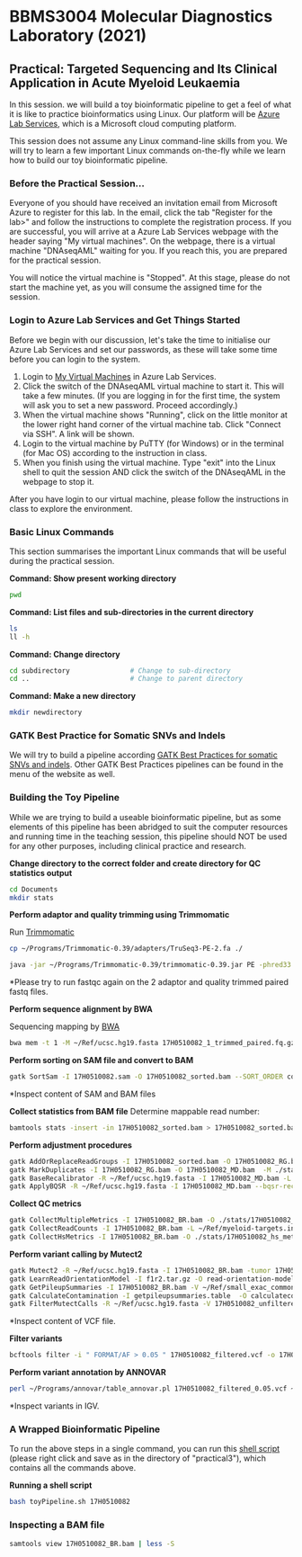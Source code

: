 # BBMS3004 Molecular Diagnostics Laboratory (2021)
## Practical: Targeted Sequencing and Its Clinical Application in Acute Myeloid Leukaemia

In this session. we will build a toy bioinformatic pipeline to get a feel of what it is like to practice bioinformatics using Linux. Our platform will be [Azure Lab Services](https://labs.azure.com/), which is a Microsoft cloud computing platform.

This session does not assume any Linux command-line skills from you. We will try to learn a few important Linux commands on-the-fly while we learn how to build our toy bioinformatic pipeline.

### Before the Practical Session...

Everyone of you should have received an invitation email from Microsoft Azure to register for this lab. In the email, click the tab "Register for the lab>" and follow the instructions to complete the registration process. If you are successful, you will arrive at a Azure Lab Services webpage with the header saying "My virtual machines". On the webpage, there is a virtual machine "DNAseqAML" waiting for you. If you reach this, you are prepared for the practical session.

You will notice the virtual machine is "Stopped". At this stage, please do not start the machine yet, as you will consume the assigned time for the session.

### Login to Azure Lab Services and Get Things Started

Before we begin with our discussion, let's take the time to initialise our Azure Lab Services and set our passwords, as these will take some time before you can login to the system.

1. Login to [My Virtual Machines](https://labs.azure.com/virtualmachines) in Azure Lab Services.
2. Click the switch of the DNAseqAML virtual machine to start it. This will take a few minutes. (If you are logging in for the first time, the system will ask you to set a new password. Proceed accordingly.)
3. When the virtual machine shows "Running", click on the little monitor at the lower right hand corner of the virtual machine tab. Click "Connect via SSH". A link will be shown.
4. Login to the virtual machine by PuTTY (for Windows) or in the terminal (for Mac OS) according to the instruction in class.
5. When you finish using the virtual machine. Type "exit" into the Linux shell to quit the session AND click the switch of the DNAseqAML in the webpage to stop it.

After you have login to our virtual machine, please follow the instructions in class to explore the environment.

### Basic Linux Commands
This section summarises the important Linux commands that will be useful during the practical session.

**Command: Show present working directory**
```bash
pwd
```

**Command: List files and sub-directories in the current directory**
```bash
ls
ll -h
```

**Command: Change directory**
```bash
cd subdirectory               # Change to sub-directory
cd ..                         # Change to parent directory
```

**Command: Make a new directory**
```bash
mkdir newdirectory
```

### GATK Best Practice for Somatic SNVs and Indels

We will try to build a pipeline according [GATK Best Practices for somatic SNVs and indels](https://software.broadinstitute.org/gatk/best-practices/workflow?id=11146). Other GATK Best Practices pipelines can be found in the menu of the website as well.

### Building the Toy Pipeline

While we are trying to build a useable bioinformatic pipeline, but as some elements of this pipeline has been abridged to suit the computer resources and running time in the teaching session, this pipeline should NOT be used for any other purposes, including clinical practice and research.

**Change directory to the correct folder and create directory for QC statistics output**
```bash
cd Documents
mkdir stats
```

**Perform adaptor and quality trimming using Trimmomatic**

Run [Trimmomatic](http://www.usadellab.org/cms/uploads/supplementary/Trimmomatic/TrimmomaticManual_V0.32.pdf)

```bash
cp ~/Programs/Trimmomatic-0.39/adapters/TruSeq3-PE-2.fa ./

java -jar ~/Programs/Trimmomatic-0.39/trimmomatic-0.39.jar PE -phred33 17H0510082_1.fastq.gz 17H0510082_2.fastq.gz 17H0510082_1_trimmed_paired.fq.gz 17H0510082_1_trimmed_unpaired.fq.gz 17H0510082_2_trimmed_paired.fq.gz 17H0510082_2_trimmed_unpaired.fq.gz ILLUMINACLIP:TruSeq3-PE-2.fa:2:30:10 LEADING:10 TRAILING:10 SLIDINGWINDOW:4:15 MINLEN:40
```
*Please try to run fastqc again on the 2 adaptor and quality trimmed paired fastq files.

**Perform sequence alignment by BWA**

Sequencing mapping by [BWA](http://bio-bwa.sourceforge.net/)

```bash
bwa mem -t 1 -M ~/Ref/ucsc.hg19.fasta 17H0510082_1_trimmed_paired.fq.gz 17H0510082_2_trimmed_paired.fq.gz > 17H0510082.sam
```

**Perform sorting on SAM file and convert to BAM**
```bash
gatk SortSam -I 17H0510082.sam -O 17H0510082_sorted.bam --SORT_ORDER coordinate
```
*Inspect content of SAM and BAM files

**Collect statistics from BAM file**
Determine mappable read number:
```bash
bamtools stats -insert -in 17H0510082_sorted.bam > 17H0510082_sorted.bamtools.stats
```

**Perform adjustment procedures**
```bash
gatk AddOrReplaceReadGroups -I 17H0510082_sorted.bam -O 17H0510082_RG.bam --RGID SPACE --RGLB panel --RGPL ILLUMINA --RGPU unit1 --RGSM 17H0510082
gatk MarkDuplicates -I 17H0510082_RG.bam -O 17H0510082_MD.bam  -M ./stats/17H0510082_MD.stats --CREATE_INDEX true
gatk BaseRecalibrator -R ~/Ref/ucsc.hg19.fasta -I 17H0510082_MD.bam -L ~/Ref/myeloid-targets.interval_list -ip 50 --known-sites ~/Ref/dbsnp_138.hg19.vcf --known-sites ~/Ref/Mills_and_1000G_gold_standard.indels.hg19.vcf -O 17H0510082_recal_data.table
gatk ApplyBQSR -R ~/Ref/ucsc.hg19.fasta -I 17H0510082_MD.bam --bqsr-recal-file 17H0510082_recal_data.table -O 17H0510082_BR.bam
```

**Collect QC metrics**
```bash
gatk CollectMultipleMetrics -I 17H0510082_BR.bam -O ./stats/17H0510082_GATK
gatk CollectReadCounts -I 17H0510082_BR.bam -L ~/Ref/myeloid-targets.interval_list --interval-merging-rule OVERLAPPING_ONLY --format TSV -O ./stats/17H0510082.counts.tsv
gatk CollectHsMetrics -I 17H0510082_BR.bam -O ./stats/17H0510082_hs_metrics.txt -R ~/Ref/ucsc.hg19.fasta -BI ~/Ref/myeloid-probe-coords.interval_list -TI ~/Ref/myeloid-targets.interval_list
```

**Perform variant calling by Mutect2**
```bash
gatk Mutect2 -R ~/Ref/ucsc.hg19.fasta -I 17H0510082_BR.bam -tumor 17H0510082 -L ~/Ref/myeloid-targets.interval_list  -germline-resource ~/Ref/af-only-gnomad.myeloid.bedtools.vcf.gz --f1r2-tar-gz f1r2.tar.gz -O 17H0510082_unfiltered.vcf
gatk LearnReadOrientationModel -I f1r2.tar.gz -O read-orientation-model.tar.gz
gatk GetPileupSummaries -I 17H0510082_BR.bam -V ~/Ref/small_exac_common_myeloid.vcf.gz -L ~/Ref/small_exac_common_myeloid.vcf.gz  -O getpileupsummaries.table
gatk CalculateContamination -I getpileupsummaries.table  -O calculatecontamination.table
gatk FilterMutectCalls -R ~/Ref/ucsc.hg19.fasta -V 17H0510082_unfiltered.vcf --contamination-table calculatecontamination.table --ob-priors read-orientation-model.tar.gz -O $17H0510082_filtered.vcf
```
*Inspect content of VCF file.

**Filter variants**
```bash 
bcftools filter -i " FORMAT/AF > 0.05 " 17H0510082_filtered.vcf -o 17H0510082_filtered_0.05.vcf
```

**Perform variant annotation by ANNOVAR**
```bash
perl ~/Programs/annovar/table_annovar.pl 17H0510082_filtered_0.05.vcf ~/Programs/annovar/humandb/ -buildver hg19 -out 17H0510082_filtered_annotate -remove -protocol refGene,cosmic86,clinvar_20170905,exac03nontcga,gnomad_exome -operation g,f,f,f,f -nastring . -vcfinput
```
*Inspect variants in IGV.

### A Wrapped Bioinformatic Pipeline

To run the above steps in a single command, you can run this [shell script](https://github.com/QMH-HAEM/clinical-bioinformatics-3/raw/master/toyPipeline.sh) (please right click and save as in the directory of "practical3"), which contains all the commands above.

**Running a shell script**
```bash
bash toyPipeline.sh 17H0510082
```

### Inspecting a BAM file
```bash
samtools view 17H0510082_BR.bam | less -S
```
